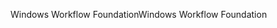 <span data-ttu-id="30609-101">Windows Workflow Foundation</span><span class="sxs-lookup"><span data-stu-id="30609-101">Windows Workflow Foundation</span></span>